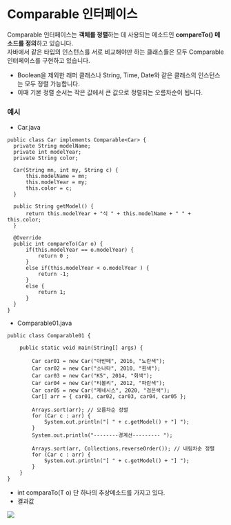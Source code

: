 # Comparable<T> 인터페이스
Comparable 인터페이스는 **객체를 정렬**하는 데 사용되는 메소드인 **compareTo() 메소드를 정의**하고 있습니다.   
자바에서 같은 타입의 인스턴스를 서로 비교해야만 하는 클래스들은 모두 Comparable 인터페이스를 구현하고 있습니다.

- Boolean을 제외한 래퍼 클래스나 String, Time, Date와 같은 클래스의 인스턴스는 모두 정렬 가능합니다.
- 이때 기본 정렬 순서는 작은 값에서 큰 값으로 정렬되는 오름차순이 됩니다.
  
### 예시
	
-  Car.java
	
  ```
  public class Car implements Comparable<Car> {
	private String modelName;
	private int modelYear;
	private String color;

	Car(String mn, int my, String c) {
		this.modelName = mn;
		this.modelYear = my;
		this.color = c;
	}

	public String getModel() {
		return this.modelYear + "식 " + this.modelName + " " + this.color;
	}

	@Override
	public int compareTo(Car o) {
		if(this.modelYear == o.modelYear) {
			return 0 ;
		}
		else if(this.modelYear < o.modelYear ) {
			return -1;
		}
		else {
			return 1;
		}
	}
}
```
- Comparable01.java
						    
```
public class Comparable01 {

	public static void main(String[] args) {

		Car car01 = new Car("아반떼", 2016, "노란색");
		Car car02 = new Car("소나타", 2010, "흰색");
		Car car03 = new Car("K5", 2014, "회색");
		Car car04 = new Car("티볼리", 2012, "파란색");
		Car car05 = new Car("제네시스", 2020, "검은색");
		Car[] arr = { car01, car02, car03, car04, car05 };

		Arrays.sort(arr); // 오름차순 정렬
		for (Car c : arr) {
			System.out.println("[ " + c.getModel() + "] ");
		}
		System.out.println("--------경계선--------- ");

		Arrays.sort(arr, Collections.reverseOrder()); // 내림차순 정렬
		for (Car c : arr) {
			System.out.println("[ " + c.getModel() + "] ");
		}
	}
}                              
```                                    
- int comparaTo(T o) 단 하나의 추상메소드를 가지고 있다.
- 결과값
<img src = "../images/4.ProgrammingLanguage/1.Java/Grammer/comparableResult.png">						    
						   
